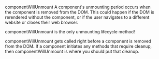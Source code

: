 componentWillUnmount
A component's unmounting period occurs when the component is removed from the DOM. This could happen if the DOM is rerendered without the component, or if the user navigates to a different website or closes their web browser.

componentWillUnmount is the only unmounting lifecycle method!

componentWillUnmount gets called right before a component is removed from the DOM. If a component initiates any methods that require cleanup, then componentWillUnmount is where you should put that cleanup.